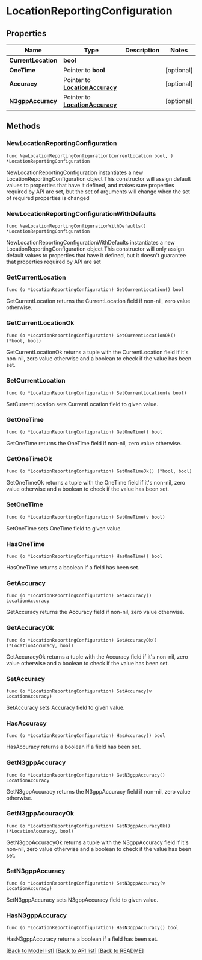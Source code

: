 # LocationReportingConfiguration

## Properties

Name | Type | Description | Notes
------------ | ------------- | ------------- | -------------
**CurrentLocation** | **bool** |  | 
**OneTime** | Pointer to **bool** |  | [optional] 
**Accuracy** | Pointer to [**LocationAccuracy**](LocationAccuracy.md) |  | [optional] 
**N3gppAccuracy** | Pointer to [**LocationAccuracy**](LocationAccuracy.md) |  | [optional] 

## Methods

### NewLocationReportingConfiguration

`func NewLocationReportingConfiguration(currentLocation bool, ) *LocationReportingConfiguration`

NewLocationReportingConfiguration instantiates a new LocationReportingConfiguration object
This constructor will assign default values to properties that have it defined,
and makes sure properties required by API are set, but the set of arguments
will change when the set of required properties is changed

### NewLocationReportingConfigurationWithDefaults

`func NewLocationReportingConfigurationWithDefaults() *LocationReportingConfiguration`

NewLocationReportingConfigurationWithDefaults instantiates a new LocationReportingConfiguration object
This constructor will only assign default values to properties that have it defined,
but it doesn't guarantee that properties required by API are set

### GetCurrentLocation

`func (o *LocationReportingConfiguration) GetCurrentLocation() bool`

GetCurrentLocation returns the CurrentLocation field if non-nil, zero value otherwise.

### GetCurrentLocationOk

`func (o *LocationReportingConfiguration) GetCurrentLocationOk() (*bool, bool)`

GetCurrentLocationOk returns a tuple with the CurrentLocation field if it's non-nil, zero value otherwise
and a boolean to check if the value has been set.

### SetCurrentLocation

`func (o *LocationReportingConfiguration) SetCurrentLocation(v bool)`

SetCurrentLocation sets CurrentLocation field to given value.


### GetOneTime

`func (o *LocationReportingConfiguration) GetOneTime() bool`

GetOneTime returns the OneTime field if non-nil, zero value otherwise.

### GetOneTimeOk

`func (o *LocationReportingConfiguration) GetOneTimeOk() (*bool, bool)`

GetOneTimeOk returns a tuple with the OneTime field if it's non-nil, zero value otherwise
and a boolean to check if the value has been set.

### SetOneTime

`func (o *LocationReportingConfiguration) SetOneTime(v bool)`

SetOneTime sets OneTime field to given value.

### HasOneTime

`func (o *LocationReportingConfiguration) HasOneTime() bool`

HasOneTime returns a boolean if a field has been set.

### GetAccuracy

`func (o *LocationReportingConfiguration) GetAccuracy() LocationAccuracy`

GetAccuracy returns the Accuracy field if non-nil, zero value otherwise.

### GetAccuracyOk

`func (o *LocationReportingConfiguration) GetAccuracyOk() (*LocationAccuracy, bool)`

GetAccuracyOk returns a tuple with the Accuracy field if it's non-nil, zero value otherwise
and a boolean to check if the value has been set.

### SetAccuracy

`func (o *LocationReportingConfiguration) SetAccuracy(v LocationAccuracy)`

SetAccuracy sets Accuracy field to given value.

### HasAccuracy

`func (o *LocationReportingConfiguration) HasAccuracy() bool`

HasAccuracy returns a boolean if a field has been set.

### GetN3gppAccuracy

`func (o *LocationReportingConfiguration) GetN3gppAccuracy() LocationAccuracy`

GetN3gppAccuracy returns the N3gppAccuracy field if non-nil, zero value otherwise.

### GetN3gppAccuracyOk

`func (o *LocationReportingConfiguration) GetN3gppAccuracyOk() (*LocationAccuracy, bool)`

GetN3gppAccuracyOk returns a tuple with the N3gppAccuracy field if it's non-nil, zero value otherwise
and a boolean to check if the value has been set.

### SetN3gppAccuracy

`func (o *LocationReportingConfiguration) SetN3gppAccuracy(v LocationAccuracy)`

SetN3gppAccuracy sets N3gppAccuracy field to given value.

### HasN3gppAccuracy

`func (o *LocationReportingConfiguration) HasN3gppAccuracy() bool`

HasN3gppAccuracy returns a boolean if a field has been set.


[[Back to Model list]](../README.md#documentation-for-models) [[Back to API list]](../README.md#documentation-for-api-endpoints) [[Back to README]](../README.md)


